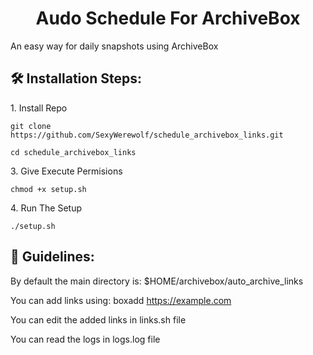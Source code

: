 <h1 align="center" id="title">Audo Schedule For ArchiveBox</h1>

<p id="description">An easy way for daily snapshots using ArchiveBox</p>

<h2>🛠️ Installation Steps:</h2>

<p>1. Install Repo</p>

```
git clone https://github.com/SexyWerewolf/schedule_archivebox_links.git
```

```
cd schedule_archivebox_links
```

<p>3. Give Execute Permisions</p>

```
chmod +x setup.sh
```

<p>4. Run The Setup</p>

```
./setup.sh
```

<h2>🍰 Guidelines:</h2>

By default the main directory is: $HOME/archivebox/auto\_archive\_links

You can add links using: boxadd https://example.com

You can edit the added links in links.sh file

You can read the logs in logs.log file
